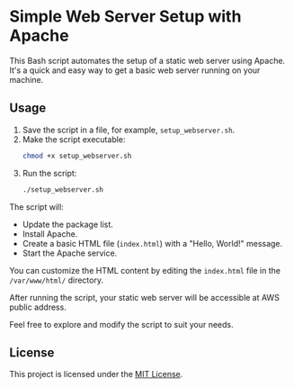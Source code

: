 # Simple Web Server Setup with Apache

This Bash script automates the setup of a static web server using Apache. It's a quick and easy way to get a basic web server running on your machine.

## Usage

1. Save the script in a file, for example, `setup_webserver.sh`.
2. Make the script executable:
    ```bash
    chmod +x setup_webserver.sh
    ```
3. Run the script:
    ```bash
    ./setup_webserver.sh
    ```

The script will:

- Update the package list.
- Install Apache.
- Create a basic HTML file (`index.html`) with a "Hello, World!" message.
- Start the Apache service.

You can customize the HTML content by editing the `index.html` file in the `/var/www/html/` directory.

After running the script, your static web server will be accessible at AWS public address.

Feel free to explore and modify the script to suit your needs.

## License

This project is licensed under the [MIT License](LICENSE).
